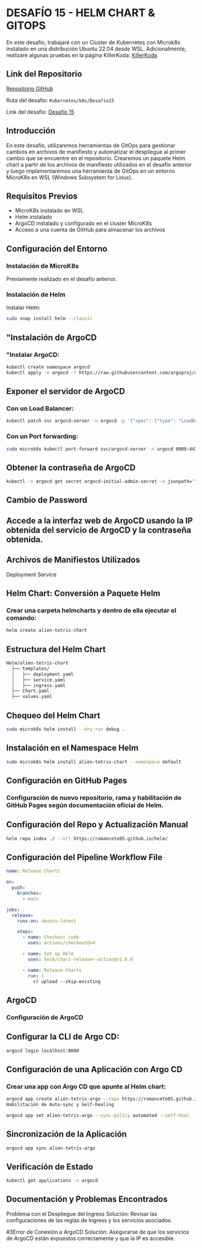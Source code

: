 # DESAFÍO 15 - HELM CHART & GITOPS

En este desafío, trabajaré con un Cluster de Kubernetes con Microk8s instalado en una distribución Ubuntu 22.04 desde WSL. Adicionalmente, realizaré algunas pruebas en la página KillerKoda: [KillerKoda](https://killercoda.com/login).

## Link del Repositorio
[Repositorio GitHub](https://github.com/romancete85/eduit.git)

Ruta del desafío: `Kubernetes/k8s/Desafio15`

Link del desafío: [Desafío 15](https://drive.google.com/drive/folders/1WlyIx52iEO0rnW69mMm-OcRRWXxKTFNj?usp=drive_link)

## Introducción
En este desafío, utilizaremos herramientas de GitOps para gestionar cambios en archivos de manifiesto y automatizar el despliegue al primer cambio que se encuentre en el repositorio. Crearemos un paquete Helm chart a partir de los archivos de manifiesto utilizados en el desafío anterior y luego implementaremos una herramienta de GitOps en un entorno MicroK8s en WSL (Windows Subsystem for Linux).

## Requisitos Previos
- MicroK8s instalado en WSL
- Helm instalado
- ArgoCD instalado y configurado en el cluster MicroK8s
- Acceso a una cuenta de GitHub para almacenar los archivos

## Configuración del Entorno

### Instalación de MicroK8s
Previamente realizado en el desafío anterior.

### Instalación de Helm
Instalar Helm:

```sh
sudo snap install helm --classic
```

## "Instalación de ArgoCD
### "Instalar ArgoCD:

```sh
kubectl create namespace argocd
kubectl apply -n argocd -f https://raw.githubusercontent.com/argoproj/argo-cd/stable/manifests/install.yaml
```
## Exponer el servidor de ArgoCD

### Con un Load Balancer:

```sh
kubectl patch svc argocd-server -n argocd -p '{"spec": {"type": "LoadBalancer"}}'
```
### Con un Port forwarding:

```sh
sudo microk8s kubectl port-forward svc/argocd-server -n argocd 8080:443
```
## Obtener la contraseña de ArgoCD

```sh
kubectl -n argocd get secret argocd-initial-admin-secret -o jsonpath="{.data.password}" | base64 -d
```

## Cambio de Password
## Accede a la interfaz web de ArgoCD usando la IP obtenida del servicio de ArgoCD y la contraseña obtenida.

## Archivos de Manifiestos Utilizados
Deployment
Service

## Helm Chart: Conversión a Paquete Helm
### Crear una carpeta helmcharts y dentro de ella ejecutar el comando:

```sh
helm create alien-tetris-chart
```

## Estructura del Helm Chart

```bash
Helm/alien-tetris-chart
  ├── templates/
  │   ├── deployment.yaml
  │   ├── service.yaml
  │   ├── ingress.yaml
  ├── Chart.yaml
  ├── values.yaml
```

## Chequeo del Helm Chart

```sh
sudo microk8s helm install --dry-run debug .
```

## Instalación en el Namespace Helm

```sh
sudo microk8s helm install alien-tetris-chart --namespace default
```

## Configuración en GitHub Pages
### Configuración de nuevo repositorio, rama y habilitación de GitHub Pages según documentación oficial de Helm.

## Configuración del Repo y Actualización Manual

```sh
helm repo index ./ --url https://romancete85.github.io/helm/
```
## Configuración del Pipeline Workflow File

```yaml
name: Release Charts

on:
  push:
    branches:
      - main

jobs:
  release:
    runs-on: ubuntu-latest

    steps:
      - name: Checkout code
        uses: actions/checkout@v4

      - name: Set up Helm
        uses: helm/chart-releaser-action@v1.6.0

      - name: Release Charts
        run: |
          cr upload --skip-existing
```

## ArgoCD
### Configuración de ArgoCD

## Configurar la CLI de Argo CD:

```sh
argocd login localhost:8080
```

## Configuración de una Aplicación con Argo CD
### Crear una app con Argo CD que apunte al Helm chart:

```sh
argocd app create alien-tetris-argo --repo https://romancete85.github.io/helm/ --helm-chart alien-tetris-chart --revision 1.0.0 --dest-namespace default --dest-server https://kubernetes.default.svc
Habilitación de Auto-sync y Self-healing
```

```sh
argocd app set alien-tetris-argo --sync-policy automated --self-heal
```
## Sincronización de la Aplicación

```sh
argocd app sync alien-tetris-argo
```
## Verificación de Estado

```sh
kubectl get applications -n argocd
```

## Documentación y Problemas Encontrados
Problema con el Despliegue del Ingress
Solución: Revisar las configuraciones de las reglas de Ingress y los servicios asociados.

#3Error de Conexión a ArgoCD
Solución: Asegurarse de que los servicios de ArgoCD están expuestos correctamente y que la IP es accesible.

